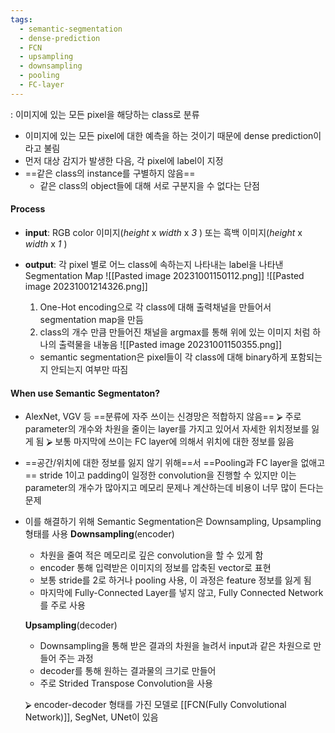 ```yaml
---
tags:
  - semantic-segmentation
  - dense-prediction
  - FCN
  - upsampling
  - downsampling
  - pooling
  - FC-layer
---
```

: 이미지에 있는 모든 pixel을 해당하는 class로 분류

- 이미지에 있는 모든 pixel에 대한 예측을 하는 것이기 때문에 dense prediction이라고 불림
- 먼저 대상 감지가 발생한 다음, 각 pixel에 label이 지정
- ==같은 class의 instance를 구별하지 않음==
	- 같은 class의 object들에 대해 서로 구분지을 수 없다는 단점

#### Process
- **input**: RGB color 이미지(_height_ x _width_ x _3_ ) 또는 흑백 이미지(_height_ x _width_ x _1_ )
- **output**: 각 pixel 별로 어느 class에 속하는지 나타내는 label을 나타낸 Segmentation Map
	![[Pasted image 20231001150112.png]]
	![[Pasted image 20231001214326.png]]
	1. One-Hot encoding으로 각 class에 대해 출력채널을 만들어서 segmentation map을 만듬
	2. class의 개수 만큼 만들어진 채널을 argmax를 통해 위에 있는 이미지 처럼 하나의 출력물을 내놓음
	![[Pasted image 20231001150355.png]]
	
	- semantic segmentation은 pixel들이 각 class에 대해 binary하게 포함되는지 안되는지 여부만 따짐
	


#### When use Semantic Segmentaton?
- AlexNet, VGV 등 ==분류에 자주 쓰이는 신경망은 적합하지 않음==
	⮚  주로 parameter의 개수와 차원을 줄이는 layer를 가지고 있어서 자세한 위치정보를 잃게 됨
	⮚   보통 마지막에 쓰이는 FC layer에 의해서 위치에 대한 정보를 잃음

- ==공간/위치에 대한 정보를 잃지 않기 위해==서 ==Pooling과 FC layer을 없애고== stride 1이고 padding이 일정한 convolution을 진행할 수 있지만 이는 parameter의 개수가 많아지고 메모리 문제나 계산하는데 비용이 너무 많이 든다는 문제
- 이를 해결하기 위해 Semantic Segmentation은 Downsampling, Upsampling 형태를 사용
	**Downsampling**(encoder)
	- 차원을 줄여 적은 메모리로 깊은 convolution을 할 수 있게 함
	- encoder 통해 입력받은 이미지의 정보를 압축된 vector로 표현
	- 보통 stride를 2로 하거나 pooling 사용, 이 과정은 feature 정보를 잃게 됨
	- 마지막에 Fully-Connected Layer를 넣지 않고, Fully Connected Network를 주로 사용
	 
	**Upsampling**(decoder)
	- Downsampling을 통해 받은 결과의 차원을 늘려서 input과 같은 차원으로 만들어 주는 과정
	- decoder를 통해 원하는 결과물의 크기로 만들어
	- 주로 Strided Transpose Convolution을 사용
	 
	⮚  encoder-decoder 형태를 가진 모델로  [[FCN(Fully Convolutional Network)]], SegNet, UNet이 있음
	 




